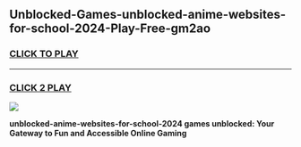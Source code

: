 
## Unblocked-Games-unblocked-anime-websites-for-school-2024-Play-Free-gm2ao
<h3>
<a href="https://premium76.site?title=unblocked-anime-websites-for-school-2024&ref=10A">CLICK TO PLAY</a></h3>
<hr>

<h3>
<a href="https://premium76.site?title=unblocked-anime-websites-for-school-2024&ref=10A">CLICK 2 PLAY</a>
  
</h3>

<a href="https://premium76.site?title=unblocked-anime-websites-for-school-2024&ref=10A"><img src="https://clearcache.store/games.png"></a>


**unblocked-anime-websites-for-school-2024 games unblocked: Your Gateway to Fun and Accessible Online Gaming**
